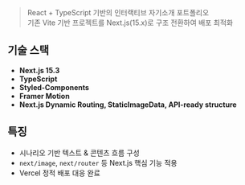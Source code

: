> React + TypeScript 기반의 인터랙티브 자기소개 포트폴리오  
> 기존 Vite 기반 프로젝트를 Next.js(15.x)로 구조 전환하여 배포 최적화

## 기술 스택

- **Next.js 15.3**
- **TypeScript**
- **Styled-Components**
- **Framer Motion**
- **Next.js Dynamic Routing, StaticImageData, API-ready structure**

## 특징

- 시나리오 기반 텍스트 & 콘텐츠 흐름 구성
- `next/image`, `next/router` 등 Next.js 핵심 기능 적용
- Vercel 정적 배포 대응 완료
